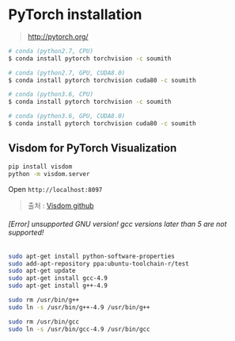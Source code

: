 # PyTorch installation 

> http://pytorch.org/

```bash 
# conda (python2.7, CPU)
$ conda install pytorch torchvision -c soumith

# conda (python2.7, GPU, CUDA8.0)
$ conda install pytorch torchvision cuda80 -c soumith

# conda (python3.6, CPU)
$ conda install pytorch torchvision -c soumith

# conda (python3.6, GPU, CUDA8.0)
$ conda install pytorch torchvision cuda80 -c soumith

```

## Visdom for PyTorch Visualization
```bash
pip install visdom
python -m visdom.server
```
Open `http://localhost:8097`

> 출처 : [Visdom github](https://github.com/facebookresearch/visdom)

###### [Error] unsupported GNU version! gcc versions later than 5 are not supported!
```bash 
sudo apt-get install python-software-properties
sudo add-apt-repository ppa:ubuntu-toolchain-r/test
sudo apt-get update
sudo apt-get install gcc-4.9
sudo apt-get install g++-4.9

sudo rm /usr/bin/g++
sudo ln -s /usr/bin/g++-4.9 /usr/bin/g++

sudo rm /usr/bin/gcc
sudo ln -s /usr/bin/gcc-4.9 /usr/bin/gcc
```
